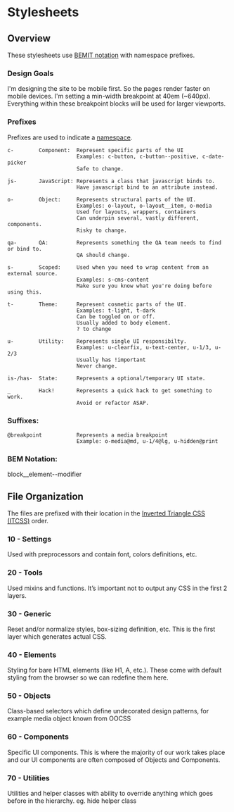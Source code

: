 # Stylesheets

## Overview
  These stylesheets use [BEMIT notation](https://csswizardry.com/2015/08/bemit-taking-the-bem-naming-convention-a-step-further/)
  with namespace prefixes.

### Design Goals
  I'm designing the site to be mobile first.
  So the pages render faster on mobile devices.
  I'm setting a min-width breakpoint at 40em (~640px).
  Everything within these breakpoint blocks will be used for larger viewports.

### Prefixes
  Prefixes are used to indicate a [namespace](https://csswizardry.com/2015/03/more-transparent-ui-code-with-namespaces/).

    c-        Component:  Represent specific parts of the UI
                          Examples: c-button, c-button--positive, c-date-picker
                          Safe to change.

    js-       JavaScript: Represents a class that javascript binds to.
                          Have javascript bind to an attribute instead.

    o-        Object:     Represents structural parts of the UI.
                          Examples: o-layout, o-layout__item, o-media
                          Used for layouts, wrappers, containers
                          Can underpin several, vastly different, components.
                          Risky to change.

    qa-       QA:         Represents something the QA team needs to find or bind to.
                          QA should change.

    s-        Scoped:     Used when you need to wrap content from an external source.
                          Examples: s-cms-content
                          Make sure you know what you're doing before using this.

    t-        Theme:      Represent cosmetic parts of the UI.
                          Examples: t-light, t-dark
                          Can be toggled on or off.
                          Usually added to body element.
                          ? to change

    u-        Utility:    Represents single UI responsibilty.
                          Examples: u-clearfix, u-text-center, u-1/3, u-2/3
                          Usually has !important
                          Never change.

    is-/has-  State:      Represents a optional/temporary UI state.

    _         Hack!       Represents a quick hack to get something to work.
                          Avoid or refactor ASAP.

### Suffixes:
    @breakpoint           Represents a media breakpoint
                          Example: o-media@md, u-1/4@lg, u-hidden@print
 
### BEM Notation:
   block__element--modifier

## File Organization
  The files are prefixed with their location in the
  [Inverted Triangle CSS (ITCSS)](https://www.xfive.co/blog/itcss-scalable-maintainable-css-architecture/)
  order.

### 10 - Settings
  Used with preprocessors and contain font, colors definitions, etc.

### 20 - Tools 
  Used mixins and functions. It’s important not to output any CSS in the first 2 layers.

### 30 - Generic
  Reset and/or normalize styles, box-sizing definition, etc.
  This is the first layer which generates actual CSS.

### 40 - Elements
  Styling for bare HTML elements (like H1, A, etc.).
  These come with default styling from the browser so we can redefine them here.

### 50 - Objects
  Class-based selectors which define undecorated design patterns, for example media object known from OOCSS

### 60 - Components
  Specific UI components.
  This is where the majority of our work takes place and our UI components are often composed of Objects and Components.

### 70 - Utilities
  Utilities and helper classes with ability to override anything which goes before in the hierarchy.
  eg. hide helper class
